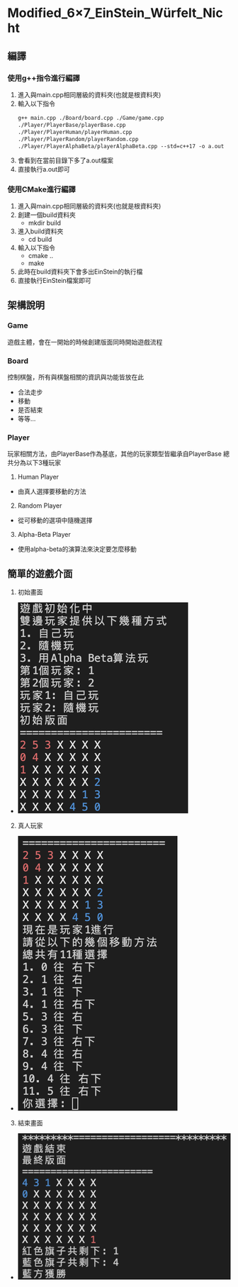 # Modified_6×7_EinStein_Würfelt_Nicht

## 編譯
### 使用g++指令進行編譯
1. 進入與main.cpp相同層級的資料夾(也就是根資料夾)
2. 輸入以下指令
    ```
    g++ main.cpp ./Board/board.cpp ./Game/game.cpp ./Player/PlayerBase/playerBase.cpp ./Player/PlayerHuman/playerHuman.cpp ./Player/PlayerRandom/playerRandom.cpp ./Player/PlayerAlphaBeta/playerAlphaBeta.cpp --std=c++17 -o a.out
    ```
3. 會看到在當前目錄下多了a.out檔案
4. 直接執行a.out即可

### 使用CMake進行編譯
1. 進入與main.cpp相同層級的資料夾(也就是根資料夾)
2. 創建一個build資料夾
    - mkdir build
3. 進入build資料夾
    - cd build
4. 輸入以下指令
    - cmake ..
    - make
5. 此時在build資料夾下會多出EinStein的執行檔
6. 直接執行EinStein檔案即可

## 架構說明
### Game
遊戲主體，會在一開始的時候創建版面同時開始遊戲流程

### Board
控制棋盤，所有與棋盤相關的資訊與功能皆放在此
- 合法走步
- 移動
- 是否結束
- 等等...

### Player
玩家相關方法，由PlayerBase作為基底，其他的玩家類型皆繼承自PlayerBase
總共分為以下3種玩家
1. Human Player
- 由真人選擇要移動的方法

2. Random Player
- 從可移動的選項中隨機選擇

3. Alpha-Beta Player
- 使用alpha-beta的演算法來決定要怎麼移動

## 簡單的遊戲介面
1. 初始畫面
- ![初始畫面](./img/image.png)
2. 真人玩家
- ![真人玩家](./img/image-1.png)
3. 結束畫面
- ![結束畫面](./img/image-2.png)